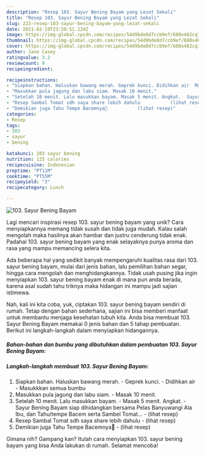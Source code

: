 ```yaml
---
description: "Resep 103. Sayur Bening Bayam yang Lezat Sekali"
title: "Resep 103. Sayur Bening Bayam yang Lezat Sekali"
slug: 223-resep-103-sayur-bening-bayam-yang-lezat-sekali
date: 2021-02-19T23:59:51.124Z
image: https://img-global.cpcdn.com/recipes/54d9bde8d7ccb9ef/680x482cq70/103-sayur-bening-bayam-foto-resep-utama.jpg
thumbnail: https://img-global.cpcdn.com/recipes/54d9bde8d7ccb9ef/680x482cq70/103-sayur-bening-bayam-foto-resep-utama.jpg
cover: https://img-global.cpcdn.com/recipes/54d9bde8d7ccb9ef/680x482cq70/103-sayur-bening-bayam-foto-resep-utama.jpg
author: Jane Casey
ratingvalue: 3.2
reviewcount: 9
recipeingredient:

recipeinstructions:
- "Siapkan bahan. Haluskan bawang merah. Geprek kunci. Didihkan air  Masukkkan semua bumbu"
- "Masukkan pula jagung dan labu siam. Masak 10 menit."
- "Setelah 10 menit. Lalu masukkan bayam. Masak 5 menit. Angkat.  Sayur Bening Bayam siap dihidangkan bersama Pelas Banyuwangi Ala Ibu, dan Tahu/tempe Bacem serta Sambel Tomat...           (lihat resep)"
- "Resep Sambal Tomat sdh saya share lebih dahulu           (lihat resep)"
- "Demikian juga Tahu Tempe Bacemnya🥲           (lihat resep)"
categories:
- Resep
tags:
- 103
- sayur
- bening

katakunci: 103 sayur bening 
nutrition: 125 calories
recipecuisine: Indonesian
preptime: "PT11M"
cooktime: "PT55M"
recipeyield: "3"
recipecategory: Lunch

---
```



![103. Sayur Bening Bayam](https://img-global.cpcdn.com/recipes/54d9bde8d7ccb9ef/680x482cq70/103-sayur-bening-bayam-foto-resep-utama.jpg)

Lagi mencari inspirasi resep 103. sayur bening bayam yang unik? Cara menyiapkannya memang tidak susah dan tidak juga mudah. Kalau salah mengolah maka hasilnya akan hambar dan justru cenderung tidak enak. Padahal 103. sayur bening bayam yang enak selayaknya punya aroma dan rasa yang mampu memancing selera kita.

Ada beberapa hal yang sedikit banyak mempengaruhi kualitas rasa dari 103. sayur bening bayam, mulai dari jenis bahan, lalu pemilihan bahan segar, hingga cara mengolah dan menghidangkannya. Tidak usah pusing jika ingin menyiapkan 103. sayur bening bayam enak di mana pun anda berada, karena asal sudah tahu triknya maka hidangan ini mampu jadi sajian istimewa.




Nah, kali ini kita coba, yuk, ciptakan 103. sayur bening bayam sendiri di rumah. Tetap dengan bahan sederhana, sajian ini bisa memberi manfaat untuk membantu menjaga kesehatan tubuh kita. Anda bisa membuat 103. Sayur Bening Bayam memakai 0 jenis bahan dan 5 tahap pembuatan. Berikut ini langkah-langkah dalam menyiapkan hidangannya.

<!--inarticleads1-->

##### Bahan-bahan dan bumbu yang dibutuhkan dalam pembuatan 103. Sayur Bening Bayam:





<!--inarticleads2-->

##### Langkah-langkah membuat 103. Sayur Bening Bayam:

1. Siapkan bahan. Haluskan bawang merah. - Geprek kunci. - Didihkan air  - Masukkkan semua bumbu
1. Masukkan pula jagung dan labu siam. - Masak 10 menit.
1. Setelah 10 menit. Lalu masukkan bayam. - Masak 5 menit. Angkat.  - Sayur Bening Bayam siap dihidangkan bersama Pelas Banyuwangi Ala Ibu, dan Tahu/tempe Bacem serta Sambel Tomat... -           (lihat resep)
1. Resep Sambal Tomat sdh saya share lebih dahulu -           (lihat resep)
1. Demikian juga Tahu Tempe Bacemnya🥲 -           (lihat resep)




Gimana nih? Gampang kan? Itulah cara menyiapkan 103. sayur bening bayam yang bisa Anda lakukan di rumah. Selamat mencoba!
